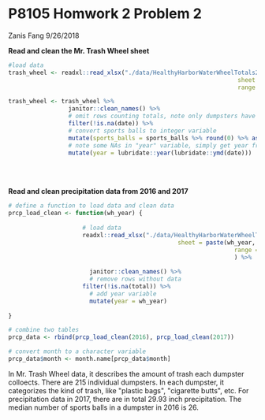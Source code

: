 P8105 Homwork 2 Problem 2
================
Zanis Fang
9/26/2018

**Read and clean the Mr. Trash Wheel sheet**

``` r
#load data
trash_wheel <- readxl::read_xlsx("./data/HealthyHarborWaterWheelTotals2017-9-26.xlsx",
                                                                 sheet = 1,
                                                                 range = readxl::cell_cols("A:N"))

trash_wheel <- trash_wheel %>% 
                 janitor::clean_names() %>% 
                 # omit rows counting totals, note only dumpsters have date information
                 filter(!is.na(date)) %>% 
                 # convert sports balls to integer variable
                 mutate(sports_balls = sports_balls %>% round(0) %>% as.integer()) %>% 
                 # note some NAs in "year" variable, simply get year from "date" variable
                 mutate(year = lubridate::year(lubridate::ymd(date)))
```

</br> </br>

**Read and clean precipitation data from 2016 and 2017**

``` r
# define a function to load data and clean data
prcp_load_clean <- function(wh_year) {
                     
                     # load data
                     readxl::read_xlsx("./data/HealthyHarborWaterWheelTotals2017-9-26.xlsx",
                                                sheet = paste(wh_year, "Precipitation"),
                                                                range = "A2:B14"
                                                                ) %>%
                       
                       janitor::clean_names() %>%
                       # remove rows without data
                     filter(!is.na(total)) %>% 
                       # add year variable
                       mutate(year = wh_year)
           
}

# combine two tables
prcp_data <- rbind(prcp_load_clean(2016), prcp_load_clean(2017))

# convert month to a character variable
prcp_data$month <- month.name[prcp_data$month]
```

In Mr. Trash Wheel data, it describes the amount of trash each dumpster colloects. There are 215 individual dumpsters. In each dumpster, it categorizes the kind of trash, like "plastic bags", "cigarette butts", etc. For precipitation data in 2017, there are in total 29.93 inch precipitation. The median number of sports balls in a dumpster in 2016 is 26.
